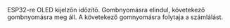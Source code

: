 ESP32-re OLED kijelzőn időzítő.
Gombnyomásra elindul, követekező gombnyomásra meg áll.
A követekező gomnyomásra folytaja a számlálást.
